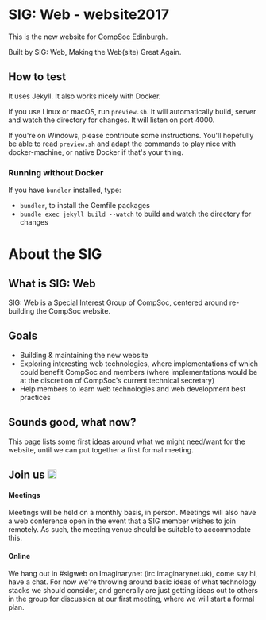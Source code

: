 # SIG: Web - website2017
This is the new website for [CompSoc Edinburgh](http://comp-soc.com).

Built by SIG: Web, Making the Web(site) Great Again.

## How to test
It uses Jekyll. It also works nicely with Docker.

If you use Linux or macOS, run `preview.sh`. It will automatically build, server and watch the directory for changes. It will listen on port 4000.

If you're on Windows, please contribute some instructions. You'll hopefully be able to read `preview.sh` and adapt the commands to play nice with docker-machine, or native Docker if that's your thing.

### Running without Docker
If you have `bundler` installed, type:

- `bundler`, to install the Gemfile packages
- `bundle exec jekyll build --watch` to build and watch the directory for changes

# About the SIG
## What is SIG: Web
SIG: Web is a Special Interest Group of CompSoc, centered around re-building the CompSoc website.

## Goals
* Building & maintaining the new website
* Exploring interesting web technologies, where implementations of which could benefit CompSoc and members (where implementations would be at the discretion of CompSoc's current technical secretary)
* Help members to learn web technologies and web development best practices

## Sounds good, what now?
This page lists some first ideas around what we might need/want for the website, until we can put together a first formal meeting.

## Join us <a href="https://www.irccloud.com/invite?channel=%23sigweb&amp;hostname=irc.imaginarynet.uk&amp;port=6697&amp;ssl=1" target="_blank"><img src="https://www.irccloud.com/invite-svg?channel=%23sigweb&amp;hostname=irc.imaginarynet.uk&amp;port=6697&amp;ssl=1"  height="18"></a>

#### Meetings
Meetings will be held on a monthly basis, in person. Meetings will also have a web conference open in the event that a SIG member wishes to join remotely. As such, the meeting venue should be suitable to accommodate this.

#### Online
We hang out in #sigweb on Imaginarynet (irc.imaginarynet.uk), come say hi, have a chat. For now we're throwing around basic ideas of what technology stacks we should consider, and generally are just getting ideas out to others in the group for discussion at our first meeting, where we will start a formal plan.
